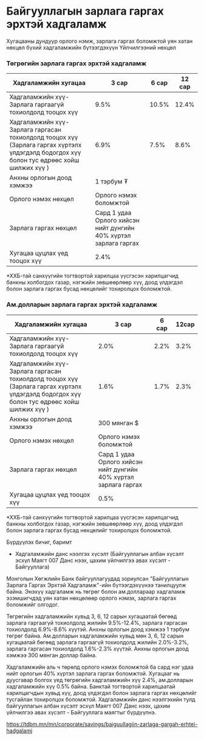# Байгууллагын зарлага гаргах эрхтэй хадгаламж
Хугацааны дундуур орлого нэмж, зарлага гаргах боломжтой уян хатан нөхцөл бүхий хадгаламжийн бүтээгдэхүүн
Үйлчилгээний нөхцөл

### **Төгрөгийн зарлага гаргах эрхтэй хадгаламж**

| Хадгаламжийн хугацаа | 3 сар | 6 сар | 12 сар |
| --- | --- | --- | --- |
| Хадгаламжийн хүү- Зарлага гаргаагүй тохиолдолд тооцох хүү | 9.5% | 10.5% | 12.4% |
| Хадгаламжийн хүү- Зарлага гаргасан тохиолдолд тооцох хүү  (Зарлага гаргах хүртэлх үлдэгдэлд бодогдох хүү болон тус өдрөөс хойш шилжих хүү ) | 6.9% | 7.5% | 8.6% |
| Анхны орлогын доод хэмжээ | 1 тэрбум ₮ | | |
| Орлого нэмэх нөхцөл | Орлого нэмэх боломжтой | | |
| Зарлага гаргах нөхцөл | Сард 1 удаа  Орлого хийсэн нийт дүнгийн 40% хүртэл зарлага гаргах | | |
| Хугацаа цуцлах үед тооцох хүү | 2.4% | | |

\*ХХБ-тай санхүүгийн тогтвортой харилцаа үүсгэсэн харилцагчид банкны холбогдох газар, нэгжийн зөвшөөрлөөр хүү, доод үлдэгдэл болон зарлага гаргах бусад нөхцөлийг тохиролцох боломжтой.

### **Ам.долларын зарлага гаргах эрхтэй хадгаламж**

| Хадгаламжийн хугацаа | 3 сар | 6 сар | 12сар |
| --- | --- | --- | --- |
| Хадгаламжийн хүү- Зарлага гаргаагүй тохиолдолд тооцох хүү | 2.0% | 2.2% | 3.2% |
| Хадгаламжийн хүү- Зарлага гаргасан тохиолдолд тооцох хүү  (Зарлага гаргах хүртэлх үлдэгдэлд бодогдох хүү болон тус өдрөөс хойш шилжих хүү ) | 1.6% | 1.7% | 2.3% |
| Анхны орлогын доод хэмжээ | 300 мянган $ | | |
| Орлого нэмэх нөхцөл | Орлого нэмэх боломжтой | | |
| Зарлага гаргах нөхцөл | Сард 1 удаа  Орлого хийсэн нийт дүнгийн 40% хүртэл зарлага гаргах | | |
| Хугацаа цуцлах үед тооцох хүү | 0.5% | | |

\*ХХБ-тай санхүүгийн тогтвортой харилцаа үүсгэсэн харилцагчид банкны холбогдох газар, нэгжийн зөвшөөрлөөр хүү, доод үлдэгдэл болон зарлага гаргах бусад нөхцөлийг тохиролцох боломжтой.

Бүрдүүлэх бичиг, баримт

* Хадгаламжийн данс нээлгэх хүсэлт (Байгууллагын албан хүсэлт эсхүл Маягт 007 Данс нээх, цахим үйлчилгээ авах хүсэлт - Байгууллага)
 

Монголын Хөгжлийн Банк байгууллагуудад зориулсан "Байгууллагын Зарлага Гаргах Эрхтэй Хадгаламж"-ийн бүтээгдэхүүнээ танилцуулж байна. Энэхүү хадгаламж нь төгрөг болон ам.доллараар хадгаламж эзэмшигчдэд уян хатан нөхцөлөөр орлого нэмэх, зарлага гаргах боломжийг олгодог.

Төгрөгийн хадгаламжийн хувьд 3, 6, 12 сарын хугацаатай бөгөөд зарлага гаргаагүй тохиолдолд жилийн 9.5%-12.4%, зарлага гаргасан тохиолдолд 6.9%-8.6% хүүтэй. Анхны орлогын доод хэмжээ 1 тэрбум төгрөг байна. Ам.долларын хадгаламжийн хувьд мөн 3, 6, 12 сарын хугацаатай бөгөөд зарлага гаргаагүй тохиолдолд жилийн 2.0%-3.2%, зарлага гаргасан тохиолдолд 1.6%-2.3% хүүтэй. Анхны орлогын доод хэмжээ 300 мянган доллар байна.

Хадгаламжийн аль ч төрөлд орлого нэмэх боломжтой ба сард нэг удаа нийт орлогын 40% хүртэл зарлага гаргах боломжтой. Хугацааг нь дуусгавар болгох үед төгрөгийн хадгаламжийн хүү 2.4%, ам.долларын хадгаламжийн хүү 0.5% байна. Банктай тогтвортой харилцаатай харилцагчдын хувьд хүү, доод үлдэгдэл болон зарлага гаргах нөхцөлийг тусгайлан тохиролцох боломжтой. Хадгаламжийн данс нээлгэхийн тулд байгууллагын албан хүсэлт эсхүл Маягт 007 Данс нээх, цахим үйлчилгээ авах хүсэлт - Байгууллага маягтыг бүрдүүлнэ.

https://tdbm.mn/mn/corporate/savings/baiguullagiin-zarlaga-gargah-erhtei-hadgalamj